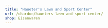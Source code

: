```yaml
---
title: "Haueter's Lawn and Sport Center"
url: /chardon/haueters-lawn-and-sport-center/
shop: Eisenwaren
---
```

